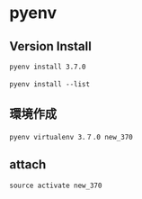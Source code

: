 # pyenv

## Version Install

```
pyenv install 3.7.0

pyenv install --list　
```

## 環境作成

```
pyenv virtualenv 3.７.0 new_370
```

## attach

```
source activate new_370
```